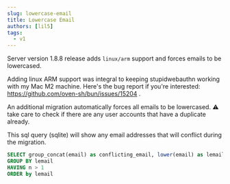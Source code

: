 ```yaml
---
slug: lowercase-email
title: Lowercase Email
authors: [lil5]
tags:
  - v1
---
```


Server version 1.8.8 release adds `linux/arm` support and forces emails to be lowercased.

Adding linux ARM support was integral to keeping stupidwebauthn working with my Mac M2 machine. Here's the bug report if you're interested: https://github.com/oven-sh/bun/issues/15204 .

An additional migration automatically forces all emails to be lowercased. :warning: take care to check if there are any user accounts that have a duplicate already.

This sql query (sqlite) will show any email addresses that will conflict during the migration.
```sql
SELECT group_concat(email) as conflicting_email, lower(email) as lemail, COUNT(*) as n FROM users
GROUP BY lemail
HAVING n > 1
ORDER by lemail
```
